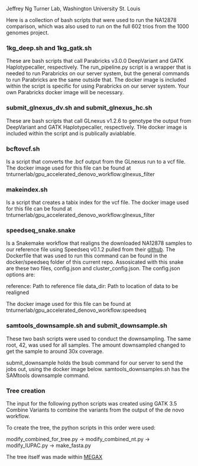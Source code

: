 Jeffrey Ng 
Turner Lab, Washington University St. Louis

Here is a collection of bash scripts that were used to run the NA12878 comparison, which was also used to run on the full 602 trios from the 1000 genomes project.

### 1kg_deep.sh and 1kg_gatk.sh 
These are bash scripts that call Parabricks v3.0.0 DeepVariant and GATK Haplotypecaller, respectively.  The run_pipeline.py script is a wrapper that is needed to run Parabricks on our server system, but the general commands to run Parabricks are the same outside that.  The docker image is included within the script is specific for using Parabricks on our server system.  Your own Parabricks docker image will be necessary.

### submit_glnexus_dv.sh and submit_glnexus_hc.sh 
These are bash scripts that call GLnexus v1.2.6 to genotype the output from DeepVariant and GATK Haplotypecaller, respectively.  THe docker image is included within the script and is publically aviablable.  

### bcftovcf.sh 
Is a script that converts the .bcf output from the GLnexus run to a vcf file.  The docker image used for this file can be found at tnturnerlab/gpu_accelerated_denovo_workflow:glnexus_filter

### makeindex.sh 
Is a script that creates a tabix index for the vcf file.  The docker image used for this file can be found at tnturnerlab/gpu_accelerated_denovo_workflow:glnexus_filter

### speedseq_snake.snake 
Is a Snakemake workflow that realigns the downloaded NA12878 samples to our reference file using Speedseq v0.1.2 pulled from their [github](https://github.com/hall-lab/speedseq).  The Dockerfile that was used to run this command can be found in the docker/speedseq folder of this current repo.
Assosicated with this snake are these two files, config.json and cluster_config.json.  The config.json options are:

reference:  Path to reference file
data_dir:  Path to location of data to be realigned

The docker image used for this file can be found at tnturnerlab/gpu_accelerated_denovo_workflow:speedseq

### samtools_downsample.sh and submit_downsample.sh

These two bash scripts were used to conduct the downsampling.  The same root, 42, was used for all samples.  The amount downsampled changed to get the sample to around 30x coverage.

submit_downsample holds the bsub command for our server to send the jobs out, using the docker image below.  samtools_downsamples.sh has the SAMtools downsample command.


### Tree creation
The input for the following python scripts was created using GATK 3.5 Combine Variants to combine the variants from the output of the de novo workflow.

To create the tree, the python scripts in this order were used:

modify_combined_for_tree.py -> modify_combined_nt.py -> modify_IUPAC.py -> make_fasta.py

The tree itself was made within [MEGAX](https://www.megasoftware.net/)
